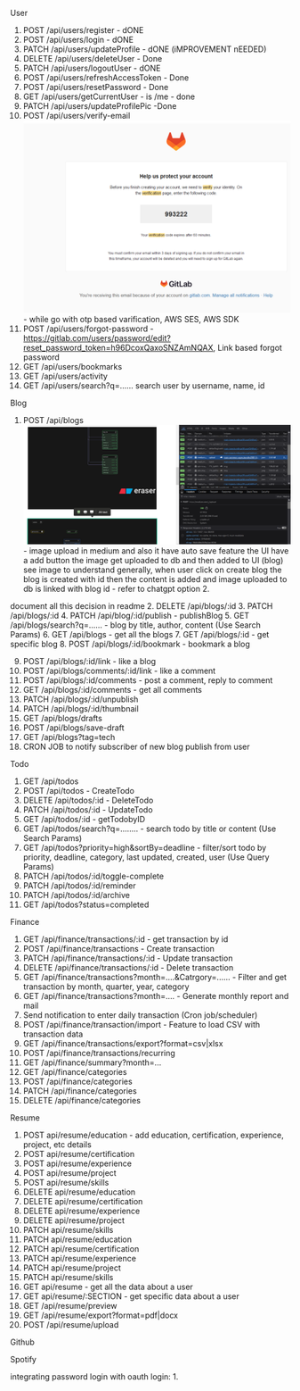 User
1. POST /api/users/register - dONE
2. POST /api/users/login - dONE
3. PATCH /api/users/updateProfile - dONE (iMPROVEMENT nEEDED)
4. DELETE /api/users/deleteUser - Done
5. PATCH /api/users/logoutUser - dONE
6. POST /api/users/refreshAccessToken - Done
7. POST /api/users/resetPassword - Done
8. GET /api/users/getCurrentUser - is /me - done
9. PATCH /api/users/updateProfilePic -Done
10. POST /api/users/verify-email![alt text](image.png)  - while go with otp based varification, AWS SES, AWS SDK
11. POST /api/users/forgot-password - https://gitlab.com/users/password/edit?reset_password_token=h96DcoxQaxoSNZAmNQAX, Link based forgot password
12. GET /api/users/bookmarks
13. GET /api/users/activity
14. GET /api/users/search?q=...... search user by username, name, id

Blog
1. POST /api/blogs ![alt text](image-1.png) - image upload in medium and also it have auto save feature
the UI have a add button the image get uploaded to db and then added to UI (blog) see image to understand
generally, when user click on create blog the blog is created with id then the content is added and image uploaded to db is linked with blog id - refer to chatgpt option 2.

document all this decision in readme
2. DELETE /api/blogs/:id
3. PATCH /api/blogs/:id
4. PATCH /api/blog/:id/publish - publishBlog
5. GET /api/blogs/search?q=...... -  blog by title, author, content (Use Search Params)
6. GET /api/blogs - get all the blogs
7. GET /api/blogs/:id - get specific blog
8. POST /api/blogs/:id/bookmark - bookmark a blog

9. POST /api/blogs/:id/link - like a blog
10. POST /api/blogs/comments/:id/link - like a comment
11. POST /api/blogs/:id/comments - post a comment, reply to comment
12. GET /api/blogs/:id/comments - get all comments
13. PATCH /api/blogs/:id/unpublish
14. PATCH /api/blogs/:id/thumbnail
15. GET /api/blogs/drafts
16. POST /api/blogs/save-draft
17. GET /api/blogs?tag=tech
18. CRON JOB to notify subscriber of new blog publish from user

Todo
1. GET /api/todos
2. POST /api/todos - CreateTodo
3. DELETE /api/todos/:id - DeleteTodo
4. PATCH /api/todos/:id - UpdateTodo
5. GET /api/todos/:id - getTodobyID
6. GET /api/todos/search?q=........  - search todo by title or content (Use Search Params)
7. GET /api/todos?priority=high&sortBy=deadline - filter/sort todo by priority, deadline, category, last updated, created, user (Use Query Params)
8. PATCH /api/todos/:id/toggle-complete
9. PATCH /api/todos/:id/reminder
10. PATCH /api/todos/:id/archive
11. GET /api/todos?status=completed 

Finance
1. GET /api/finance/transactions/:id - get transaction by id
2. POST /api/finance/transactions - Create transaction
3. PATCH /api/finance/transactions/:id - Update transaction
4. DELETE /api/finance/transactions/:id - Delete transaction
5. GET /api/finance/transactions?month=....&Catrgory=...... - Filter and get transaction by month, quarter, year, category
6. GET /api/finance/transactions?month=....  - Generate monthly report and mail 
7. Send notification to enter daily transaction (Cron job/scheduler)
8. POST /api/finance/transaction/import - Feature to load CSV with transaction data
9. GET /api/finance/transactions/export?format=csv|xlsx
10. POST /api/finance/transactions/recurring
11. GET /api/finance/summary?month=...
12. GET /api/finance/categories
13. POST /api/finance/categories
14. PATCH /api/finance/categories
15. DELETE /api/finance/categories

Resume
1. POST api/resume/education - add education, certification, experience, project, etc details
2. POST api/resume/certification
3. POST api/resume/experience
4. POST api/resume/project
5. POST api/resume/skills
6. DELETE api/resume/education 
7. DELETE api/resume/certification
8. DELETE api/resume/experience
9. DELETE api/resume/project
10. PATCH api/resume/skills  
11. PATCH api/resume/education 
12. PATCH api/resume/certification
13. PATCH api/resume/experience
14. PATCH api/resume/project
15. PATCH api/resume/skills  
16. GET api/resume - get all the data about a user
17. GET api/resume/:SECTION  - get specific data about a user
18. GET /api/resume/preview
19. GET /api/resume/export?format=pdf|docx
20. POST /api/resume/upload

Github



Spotify


integrating password login with oauth login:
1. 



